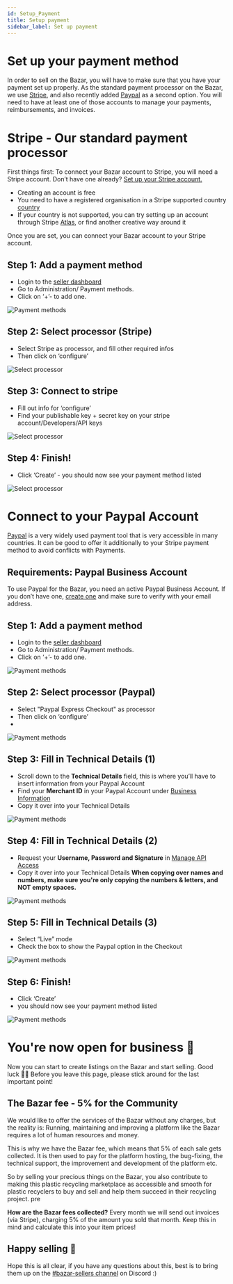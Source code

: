 ```yaml
---
id: Setup_Payment
title: Setup payment
sidebar_label: Set up payment
---
```


<style>
:root {
  --highlight: #f7b77b;
  --hover: #f7b77b;
}
</style>


# Set up your payment method

In order to sell on the Bazar, you will have to make sure that you have your payment set up properly. As the standard payment processor on the Bazar, we use [Stripe](https://stripe.com/en-gb-de), and also recently added [Paypal](https://paypal.com/) as a second option. You will need to have at least one of those accounts to manage your payments, reimbursements, and invoices.

# Stripe - Our standard payment processor

First things first: To connect your Bazar account to Stripe, you will need a Stripe account.
Don’t have one already? [Set up your Stripe account.](https://dashboard.stripe.com/register)

- Creating an account is free
- You need to have a registered organisation in a Stripe supported country [country](https://stripe.com/global)
- If your country is not supported, you can try setting up an account through Stripe [Atlas](https://stripe.com/atlas), or find another creative way around it

Once you are set, you can connect your Bazar account to your Stripe account.


## Step 1: Add a payment method

- Login to the [seller dashboard](https://newbazar.preciousplastic.com/my_admin_panel.php)
- Go to Administration/ Payment methods.
- Click on ‘+’- to add one.

![Payment methods](../assets/Business/Set%20up%20payment-1-payment%20methods.png)



## Step 2: Select processor (Stripe)

- Select Stripe as processor, and fill other required infos
- Then click on ‘configure’

![Select processor](../assets/Business/Set%20up%20payment-2-add%20method.png)



## Step 3: Connect to stripe

- Fill out info for ‘configure’
- Find your publishable key + secret key on your stripe account/Developers/API keys

![Select processor](../assets/Business/Set%20up%20payment-3-Config.png)




## Step 4: Finish!

- Click  ‘Create’ -  you should now see your payment method listed

![Select processor](../assets/Business/Set%20up%20payment-4-create.png) 


# Connect to your Paypal Account

[Paypal](https://paypal.com/) is a very widely used payment tool that is very accessible in many countries. It can be good to offer it additionally to your Stripe payment method to avoid conflicts with Payments.

## Requirements: Paypal Business Account
To use Paypal for the Bazar, you need an active Paypal Business Account. 
If you don’t have one, [create one](https://www.paypal.com/bizsignup/#/checkAccount) and make sure to verify with your email address.

## Step 1: Add a payment method

- Login to the [seller dashboard](https://newbazar.preciousplastic.com/my_admin_panel.php)
- Go to Administration/ Payment methods.
- Click on ‘+’- to add one.

![Payment methods](../assets/Business/Set%20up%20payment-1-payment%20methods.png)


## Step 2: Select processor (Paypal)

- Select "Paypal Express Checkout" as processor
- Then click on ‘configure’
- 
![Payment methods](../assets/Business/Set_up_paypal_1.png)

## Step 3: Fill in Technical Details (1)
- Scroll down to the **Technical Details** field, this is where you’ll have to insert information from your Paypal Account
- Find your **Merchant ID** in your Paypal Account under [Business Information](https://www.paypal.com/businessmanage/account/aboutBusiness)
- Copy it over into your Technical Details

![Payment methods](../assets/Business/Set_up_paypal_2.pngg)

## Step 4: Fill in Technical Details (2)
- Request your **Username, Password and Signature** in [Manage API Access](https://www.paypal.com/businessprofile/mytools/apiaccess/firstparty)
- Copy it over into your Technical Details
**When copying over names and numbers, make sure you're only copying the numbers & letters, and NOT empty spaces.**

![Payment methods](../assets/Business/Set_up_paypal_3.png)

## Step 5: Fill in Technical Details (3)
- Select “Live” mode 
- Check the box to show the Paypal option in the Checkout

![Payment methods](../assets/Business/Set_up_paypal_5.png)

## Step 6: Finish!
- Click  ‘Create’
- you should now see your payment method listed

![Payment methods](../assets/Business/Set_up_paypal_4.png)


# You're now open for business 🎉
Now you can start to create listings on the Bazar and start selling. Good luck 🙌🏼
Before you leave this page, please stick around for the last important point!



## The Bazar fee - 5% for the Community
We would like to offer the services of the Bazar without any charges, but the reality is: Running, maintaining and improving a platform like the Bazar requires a lot of human resources and money.

This is why we have the Bazar fee, which means that 5% of each sale gets collected.
It is then used to pay for the platform hosting, the bug-fixing, the technical support, the improvement and development of the platform etc.

So by selling your precious things on the Bazar, you also contribute to making this plastic recycling marketplace as accessible and smooth for plastic recyclers to buy and sell and help them succeed in their recycling project. pre


**How are the Bazar fees collected?** Every month we will send out invoices (via Stripe), charging 5% of the amount you sold that month. Keep this in mind and calculate this into your item prices!



## Happy selling 💸
Hope this is all clear, if you have any questions about this, best is to bring them up on the [#bazar-sellers channel](https://discord.gg/2E93VxB3CD) on Discord :)
